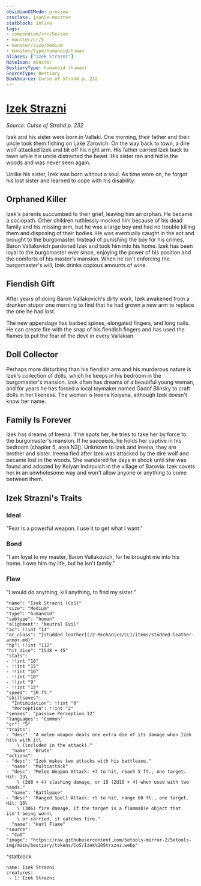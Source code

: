 ```yaml
---
obsidianUIMode: preview
cssclass: json5e-monster
statblock: inline
tags:
- compendium/src/5e/cos
- monster/cr/5
- monster/size/medium
- monster/type/humanoid/human
aliases: ["Izek Strazni"]
NoteIcon: monster
BestiaryType: humanoid (human)
SourceType: Bestiary
BookSource: Curse of Strahd p. 232
---
```

# [Izek Strazni](2-Mechanics\CLI\bestiary\npc/izek-strazni-cos.md)
*Source: Curse of Strahd p. 232*  

Izek and his sister were born in Vallaki. One morning, their father and their uncle took them fishing on Lake Zarovich. On the way back to town, a dire wolf attacked Izek and bit off his right arm. His father carried Izek back to town while his uncle distracted the beast. His sister ran and hid in the woods and was never seen again.

Unlike his sister, Izek was born without a soul. As time wore on, he forgot his lost sister and learned to cope with his disability.

## Orphaned Killer

Izek's parents succumbed to their grief, leaving him an orphan. He became a sociopath. Other children ruthlessly mocked him because of his dead family and his missing arm, but he was a large boy and had no trouble killing them and disposing of their bodies. He was eventually caught in the act and brought to the burgomaster. Instead of punishing the boy for his crimes, Baron Vallakovich pardoned Izek and took him into his home. Izek has been loyal to the burgomaster ever since, enjoying the power of his position and the comforts of his master's mansion. When he isn't enforcing the burgomaster's will, Izek drinks copious amounts of wine.

## Fiendish Gift

After years of doing Baron Vallakovich's dirty work, Izek awakened from a drunken stupor one morning to find that he had grown a new arm to replace the one he had lost.

The new appendage has barbed spines, elongated fingers, and long nails. He can create fire with the snap of his fiendish fingers and has used the flames to put the fear of the devil in every Vallakian.

## Doll Collector

Perhaps more disturbing than his fiendish arm and his murderous nature is Izek's collection of dolls, which he keeps in his bedroom in the burgomaster's mansion. Izek often has dreams of a beautiful young woman, and for years he has forced a local toymaker named Gadof Blinsky to craft dolls in her likeness. The woman is Ireena Kolyana, although Izek doesn't know her name.

## Family Is Forever

Izek has dreams of Ireena. If he spots her, he tries to take her by force to the burgomaster's mansion. If he succeeds, he holds her captive in his bedroom (chapter 5, area N3j). Unknown to Izek and Ireena, they are brother and sister. Ireena fled after Izek was attacked by the dire wolf and became lost in the woods. She wandered for days in shock until she was found and adopted by Kolyan Indirovich in the village of Barovia. Izek covets her in an unwholesome way and won't allow anyone or anything to come between them.

## Izek Strazni's Traits

### Ideal

"Fear is a powerful weapon. I use it to get what I want."

### Bond

"I am loyal to my master, Baron Vallakovich, for he brought me into his home. I owe him my life, but he isn't family."

### Flaw

"I would do anything, kill anything, to find my sister."

```statblock
"name": "Izek Strazni (CoS)"
"size": "Medium"
"type": "humanoid"
"subtype": "human"
"alignment": "Neutral Evil"
"ac": !!int "14"
"ac_class": "[studded leather](/2-Mechanics/CLI/items/studded-leather-armor.md)"
"hp": !!int "112"
"hit_dice": "15d8 + 45"
"stats":
- !!int "18"
- !!int "15"
- !!int "16"
- !!int "10"
- !!int "9"
- !!int "15"
"speed": "30 ft."
"skillsaves":
  "Intimidation": !!int "8"
  "Perception": !!int "2"
"senses": "passive Perception 12"
"languages": "Common"
"cr": "5"
"traits":
- "desc": "A melee weapon deals one extra die of its damage when Izek hits with it\
    \ (included in the attack)."
  "name": "Brute"
"actions":
- "desc": "Izek makes two attacks with his battleaxe."
  "name": "Multiattack"
- "desc": "Melee Weapon Attack: +7 to hit, reach 5 ft., one target. Hit: 13\
    \ (2d8 + 4) slashing damage, or 15 (2d10 + 4) when used with two hands."
  "name": "Battleaxe"
- "desc": "Ranged Spell Attack: +5 to hit, range 60 ft., one target. Hit: 10\
    \ (3d6) fire damage. If the target is a flammable object that isn't being worn\
    \ or carried, it catches fire."
  "name": "Hurl Flame"
"source":
- "CoS"
"image": "https://raw.githubusercontent.com/5etools-mirror-2/5etools-img/main/bestiary/tokens/CoS/Izek%20Strazni.webp"
```
^statblock

```encounter-table
name: Izek Strazni
creatures:
 - 1: Izek Strazni
```